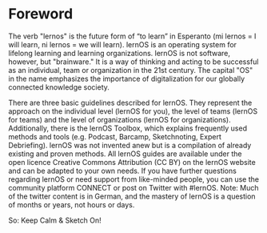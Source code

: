 # Foreword

The verb "lernos" is the future form of “to learn” in Esperanto (mi lernos = I will learn, ni lernos = we will learn). lernOS is an operating system for lifelong learning and learning organizations. lernOS is not software, however, but "brainware." It is a way of thinking and acting to be successful as an individual, team or organization in the 21st century. The capital "OS" in the name emphasizes the importance of digitalization for our globally connected knowledge society.

There are three basic guidelines described for lernOS. They represent the approach on the individual level (lernOS for you), the level of teams (lernOS for teams) and the level of organizations (lernOS for organizations). Additionally, there is the lernOS Toolbox, which explains frequently used methods and tools (e.g. Podcast, Barcamp, Sketchnoting, Expert Debriefing). lernOS was not invented anew but is a compilation of already existing and proven methods. All lernOS guides are available under the open licence Creative Commons Attribution (CC BY) on the lernOS website and can be adapted to your own needs.
If you have further questions regarding lernOS or need support from like-minded people, you can use the community platform CONNECT or post on Twitter with #lernOS. Note: Much of the twitter content is in German, and the mastery of lernOS is a question of months or years, not hours or days.

So: Keep Calm & Sketch On!